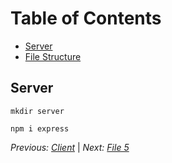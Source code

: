 # Table of Contents

- [Server](#server)
- [File Structure](./README.md/#file-structure)

## Server

```
mkdir server
```

```
npm i express
```

_Previous: [Client](./client.md)_ | _Next: [File 5](file5.md)_
